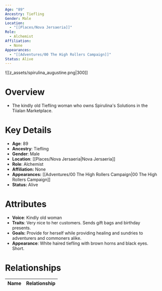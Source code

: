 ```yaml
---
Age: "89"
Ancestry: Tiefling
Gender: Male
Location:
  - "[[Places/Nova Jersaeria]]"
Role:
  - Alchemist
Affiliation:
  - None
Appearances:
  - "[[Adventures/00 The High Rollers Campaign]]"
Status: Alive
---
```

![[z_assets/spirulina_augustine.png|300]]

# Overview
- The kindly old Tiefling woman who owns Spirulina's Solutions in the Tiialan Marketplace.

# Key Details
- **Age**: 89
- **Ancestry**: Tiefling
- **Gender**: Male
- **Location**: [[Places/Nova Jersaeria\|Nova Jersaeria]]
- **Role**: Alchemist
- **Affiliation:** None
- **Appearances:** [[Adventures/00 The High Rollers Campaign\|00 The High Rollers Campaign]]
- **Status:** Alive

# Attributes
- **Voice**: Kindly old woman
- **Traits**: Very nice to her customers. Sends gift bags and birthday presents.
- **Goals:** Provide for herself while providing healing and sundries to adventurers and commoners alike.
- **Appearance**: White haired tiefling with brown horns and black eyes. Short.

# Relationships

| Name  | Relationship |
| ----- | ------------ |
